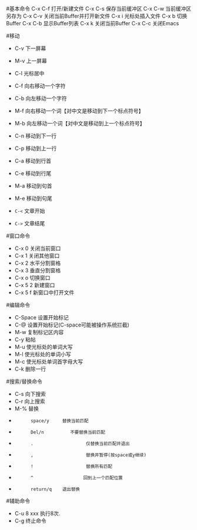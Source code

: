 <!---title:emacs常用快捷键-->
<!---keywords:shortcut-->
<!---date:2013.08.08; modification:2013.08.08-->

#基本命令
C-x C-f     打开/新建文件
C-x C-s     保存当前缓冲区
C-x C-w     当前缓冲区另存为
C-x C-v     关闭当前Buffer并打开新文件
C-x i       光标处插入文件
C-x b       切换Buffer
C-x C-b     显示Buffer列表
C-x k       关闭当前Buffer
C-x C-c     关闭Emacs


#移动

* C-v       下一屏幕
* M-v       上一屏幕
* C-l       光标居中

* C-f       向右移动一个字符
* C-b       向左移动一个字符

* M-f       向右移动一个词【对中文是移动到下一个标点符号】
* M-b       向左移动一个词【对中文是移动到上一个标点符号】

* C-n       移动到下一行
* C-p       移动到上一行

* C-a       移动到行首
* C-e       移动到行尾

* M-a       移动到句首
* M-e       移动到句尾

* `C-<`     文章开始
* `C->`     文章结尾


#窗口命令

* C-x 0     关闭当前窗口
* C-x 1     关闭其他窗口
* C-x 2     水平分割窗格
* C-x 3     垂直分割窗格
* C-x o     切换窗口
* C-x 5 2   新建窗口
* C-x 5 f   新窗口中打开文件


#编辑命令

* C-Space   设置开始标记
* C-@       设置开始标记(C-space可能被操作系统拦截)
* M-w       复制标记区内容
* C-y       粘帖
* M-u       使光标处的单词大写
* M-l       使光标处的单词小写
* M-c       使光标处单词首字母大写
* C-k       删除一行


#搜索/替换命令

* C-s       向下搜索
* C-r       向上搜索
* M-%       替换
*           space/y     替换当前匹配
*           Del/n          不要替换当前匹配
*           .                    仅替换当前匹配并退出
*           ,                    替换并暂停(按space或y继续)
*           !                    替换所有匹配
*           ^                   回到上一个匹配位置
*           return/q    退出替换


#辅助命令

* C-u 8 xxx 执行8次.
* C-g 终止命令

<!-- vim:set tw=0:-->
